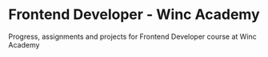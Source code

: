 # Frontend Developer - Winc Academy

Progress, assignments and projects for Frontend Developer course at Winc Academy
